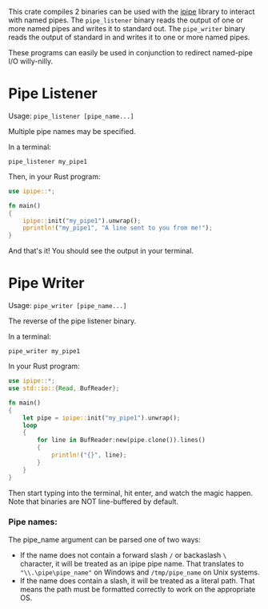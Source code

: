 This crate compiles 2 binaries can be used with the [ipipe](https://github.com/Eolu/ipipe) library to interact with named pipes. The `pipe_listener` binary reads the output of one or more named pipes and writes it to standard out. The `pipe_writer` binary reads the output of standard in and writes it to one or more named pipes.

These programs can easily be used in conjunction to redirect named-pipe I/O willy-nilly.

# Pipe Listener

Usage: `pipe_listener [pipe_name...]`

Multiple pipe names may be specified.

In a terminal:
```
pipe_listener my_pipe1
```

Then, in your Rust program:
```rust
use ipipe::*;

fn main()
{
    ipipe::init("my_pipe1").unwrap();
    pprintln!("my_pipe1", "A line sent to you from me!");
}
```

And that's it! You should see the output in your terminal.

# Pipe Writer

Usage: `pipe_writer [pipe_name...]`

The reverse of the pipe listener binary.

In a terminal:
```
pipe_writer my_pipe1
```

In your Rust program:
```rust
use ipipe::*;
use std::io::{Read, BufReader};

fn main()
{
    let pipe = ipipe::init("my_pipe1").unwrap();
    loop
    {
        for line in BufReader:new(pipe.clone()).lines()
        {
            println!("{}", line);
        }
    }
}
```

Then start typing into the terminal, hit enter, and watch the magic happen. Note that binaries are NOT line-buffered by default.

### Pipe names:

The pipe_name argument can be parsed one of two ways:
- If the name does not contain a forward slash `/` or backaslash `\` character, it will be treated as an ipipe pipe name. That translates to `"\\.\pipe\pipe_name"` on Windows and `/tmp/pipe_name` on Unix systems. 
- If the name does contain a slash, it will be treated as a literal path. That means the path must be formatted correctly to work on the appropriate OS.